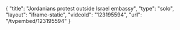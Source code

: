 {
    "title": "Jordanians protest outside Israel embassy",
    "type": "solo",
    "layout": "iframe-static",
    "videoId": "123195594",
    "url": "\/tvpembed\/123195594"
}